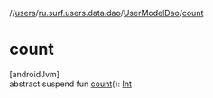 //[users](../../../index.md)/[ru.surf.users.data.dao](../index.md)/[UserModelDao](index.md)/[count](count.md)

# count

[androidJvm]\
abstract suspend fun [count](count.md)(): [Int](https://kotlinlang.org/api/latest/jvm/stdlib/kotlin/-int/index.html)
